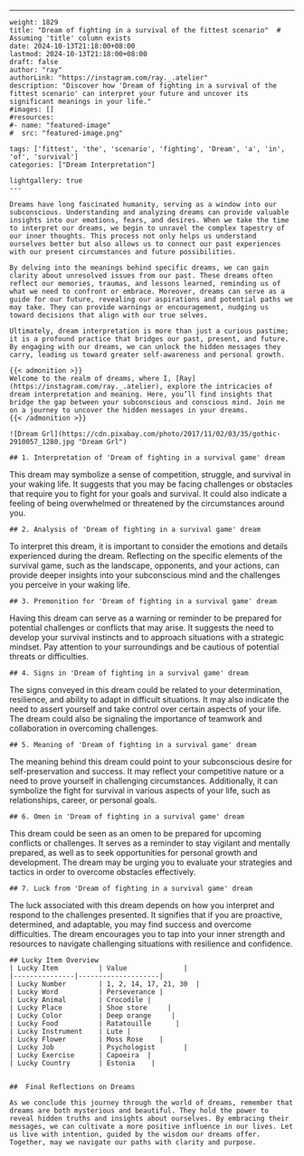 ---
    weight: 1829
    title: "Dream of fighting in a survival of the fittest scenario"  # Assuming 'title' column exists
    date: 2024-10-13T21:18:00+08:00
    lastmod: 2024-10-13T21:18:00+08:00
    draft: false
    author: "ray"
    authorLink: "https://instagram.com/ray._.atelier"
    description: "Discover how 'Dream of fighting in a survival of the fittest scenario' can interpret your future and uncover its significant meanings in your life."
    #images: []
    #resources:
    #- name: "featured-image"
    #  src: "featured-image.png"
    
    tags: ['fittest', 'the', 'scenario', 'fighting', 'Dream', 'a', 'in', 'of', 'survival']
    categories: ["Dream Interpretation"]
    
    lightgallery: true
    ---
    
    Dreams have long fascinated humanity, serving as a window into our subconscious. Understanding and analyzing dreams can provide valuable insights into our emotions, fears, and desires. When we take the time to interpret our dreams, we begin to unravel the complex tapestry of our inner thoughts. This process not only helps us understand ourselves better but also allows us to connect our past experiences with our present circumstances and future possibilities.
    
    By delving into the meanings behind specific dreams, we can gain clarity about unresolved issues from our past. These dreams often reflect our memories, traumas, and lessons learned, reminding us of what we need to confront or embrace. Moreover, dreams can serve as a guide for our future, revealing our aspirations and potential paths we may take. They can provide warnings or encouragement, nudging us toward decisions that align with our true selves.
    
    Ultimately, dream interpretation is more than just a curious pastime; it is a profound practice that bridges our past, present, and future. By engaging with our dreams, we can unlock the hidden messages they carry, leading us toward greater self-awareness and personal growth.
    
    {{< admonition >}}
    Welcome to the realm of dreams, where I, [Ray](https://instagram.com/ray._.atelier), explore the intricacies of dream interpretation and meaning. Here, you’ll find insights that bridge the gap between your subconscious and conscious mind. Join me on a journey to uncover the hidden messages in your dreams.
    {{< /admonition >}}
    
    ![Dream Grl](https://cdn.pixabay.com/photo/2017/11/02/03/35/gothic-2910057_1280.jpg "Dream Grl")
    
    ## 1. Interpretation of 'Dream of fighting in a survival game' dream
    
This dream may symbolize a sense of competition, struggle, and survival in your waking life. It suggests that you may be facing challenges or obstacles that require you to fight for your goals and survival. It could also indicate a feeling of being overwhelmed or threatened by the circumstances around you.
    
    ## 2. Analysis of 'Dream of fighting in a survival game' dream
    
To interpret this dream, it is important to consider the emotions and details experienced during the dream. Reflecting on the specific elements of the survival game, such as the landscape, opponents, and your actions, can provide deeper insights into your subconscious mind and the challenges you perceive in your waking life.
    
    ## 3. Premonition for 'Dream of fighting in a survival game' dream
    
Having this dream can serve as a warning or reminder to be prepared for potential challenges or conflicts that may arise. It suggests the need to develop your survival instincts and to approach situations with a strategic mindset. Pay attention to your surroundings and be cautious of potential threats or difficulties.
    
    ## 4. Signs in 'Dream of fighting in a survival game' dream
    
The signs conveyed in this dream could be related to your determination, resilience, and ability to adapt in difficult situations. It may also indicate the need to assert yourself and take control over certain aspects of your life. The dream could also be signaling the importance of teamwork and collaboration in overcoming challenges.
    
    ## 5. Meaning of 'Dream of fighting in a survival game' dream
    
The meaning behind this dream could point to your subconscious desire for self-preservation and success. It may reflect your competitive nature or a need to prove yourself in challenging circumstances. Additionally, it can symbolize the fight for survival in various aspects of your life, such as relationships, career, or personal goals.
    
    ## 6. Omen in 'Dream of fighting in a survival game' dream
    
This dream could be seen as an omen to be prepared for upcoming conflicts or challenges. It serves as a reminder to stay vigilant and mentally prepared, as well as to seek opportunities for personal growth and development. The dream may be urging you to evaluate your strategies and tactics in order to overcome obstacles effectively.
    
    ## 7. Luck from 'Dream of fighting in a survival game' dream
    
The luck associated with this dream depends on how you interpret and respond to the challenges presented. It signifies that if you are proactive, determined, and adaptable, you may find success and overcome difficulties. The dream encourages you to tap into your inner strength and resources to navigate challenging situations with resilience and confidence.
    
    ## Lucky Item Overview
    | Lucky Item          | Value              |
    |---------------|--------------------|
    | Lucky Number        | 1, 2, 14, 17, 21, 30  |
    | Lucky Word          | Perseverance |
    | Lucky Animal        | Crocodile |
    | Lucky Place         | Shoe store     |
    | Lucky Color         | Deep orange     |
    | Lucky Food          | Ratatouille      |
    | Lucky Instrument    | Lute |
    | Lucky Flower        | Moss Rose    |
    | Lucky Job           | Psychologist       |
    | Lucky Exercise      | Capoeira  |
    | Lucky Country       | Estonia    |
    
    
    ##  Final Reflections on Dreams
    
    As we conclude this journey through the world of dreams, remember that dreams are both mysterious and beautiful. They hold the power to reveal hidden truths and insights about ourselves. By embracing their messages, we can cultivate a more positive influence in our lives. Let us live with intention, guided by the wisdom our dreams offer. Together, may we navigate our paths with clarity and purpose.
    